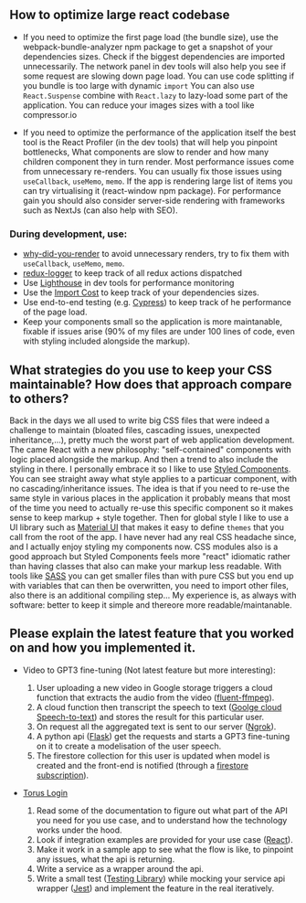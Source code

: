 ## How to optimize large react codebase

-   If you need to optimize the first page load (the bundle size), use the webpack-bundle-analyzer npm package to get a snapshot of your dependencies sizes. Check if the biggest dependencies are imported unnecessarily. The network panel in dev tools will also help you see if some request are slowing down page load. You can use code splitting if you bundle is too large with dynamic `import` You can also use `React.Suspense` combine with `React.lazy` to lazy-load some part of the application. You can reduce your images sizes with a tool like compressor.io

-   If you need to optimize the performance of the application itself the best tool is the React Profiler (in the dev tools) that will help you pinpoint bottlenecks, What components are slow to render and how many children component they in turn render. Most performance issues come from unnecessary re-renders. You can usually fix those issues using `useCallback`, `useMemo`, `memo`. If the app is rendering large list of items you can try virtualising it (react-window npm package). For performance gain you should also consider server-side rendering with frameworks such as NextJs (can also help with SEO).

### During development, use:

-   [why-did-you-render](https://github.com/welldone-software/why-did-you-render) to avoid unnecessary renders, try to fix them with `useCallback`, `useMemo`, `memo`.
-   [redux-logger](https://www.npmjs.com/package/redux-logger) to keep track of all redux actions dispatched
-   Use [Lighthouse](https://developers.google.com/web/tools/lighthouse) in dev tools for performance monitoring
-   Use the [Import Cost](https://marketplace.visualstudio.com/items?itemName=wix.vscode-import-cost) to keep track of your dependencies sizes.
-   Use end-to-end testing (e.g. [Cypress](https://www.cypress.io/)) to keep track of he performance of the page load.
-   Keep your components small so the application is more maintanable, fixable if issues arise (90% of my files are under 100 lines of code, even with styling included alongside the markup).

## What strategies do you use to keep your CSS maintainable? How does that approach compare to others?

Back in the days we all used to write big CSS files that were indeed a challenge to maintain (bloated files, cascading issues, unexpected inheritance,...), pretty much the worst part of web application development. The came React with a new philosophy: "self-contained" components with logic placed alongside the markup. And then a trend to also include the styling in there. I personally embrace it so I like to use [Styled Components](https://styled-components.com/). You can see straight away what style applies to a particuar component, with no cascading/inheritance issues. The idea is that if you need to re-use the same style in various places in the application it probably means that most of the time you need to actually re-use this specific component so it makes sense to keep markup + style together. Then for global style I like to use a UI library such as [Material UI](https://mui.com/) that makes it easy to define `themes` that you call from the root of the app. I have never had any real CSS headache since, and I actually enjoy styling my components now. CSS modules also is a good approach but Styled Components feels more "react" idiomatic rather than having classes that also can make your markup less readable. With tools like [SASS](https://sass-lang.com/) you can get smaller files than with pure CSS but you end up with variables that can then be overwritten, you need to import other files, also there is an additional compiling step... My experience is, as always with software: better to keep it simple and thereore more readable/maintanable.

## Please explain the latest feature that you worked on and how you implemented it.

-   Video to GPT3 fine-tuning (Not latest feature but more interesting):

    1. User uploading a new video in Google storage triggers a cloud function that extracts the audio from the video ([fluent-ffmpeg](https://www.npmjs.com/package/fluent-ffmpeg)).
    2. A cloud function then transcript the speech to text ([Goolge cloud Speech-to-text](https://cloud.google.com/speech-to-text)) and stores the result for this particular user.
    3. On request all the aggregated text is sent to our server ([Ngrok](https://ngrok.com/)).
    4. A python api ([Flask](https://flask.palletsprojects.com/en/2.0.x/)) get the requests and starts a GPT3 fine-tuning on it to create a modelisation of the user speech.
    5. The firestore collection for this user is updated when model is created and the front-end is notified (through a [firestore subscription](https://firebase.google.com/docs/firestore/query-data/listen)).

-   [Torus Login](https://toruswallet.io/)
    1. Read some of the documentation to figure out what part of the API you need for you use case, and to understand how the technology works under the hood.
    2. Look if integration examples are provided for your use case ([React](https://github.com/torusresearch/torus-embed/tree/master/examples/react-basic-app)).
    3. Make it work in a sample app to see what the flow is like, to pinpoint any issues, what the api is returning.
    4. Write a service as a wrapper around the api.
    5. Write a small test ([Testing Library](https://testing-library.com/docs/react-testing-library/intro/)) while mocking your service api wrapper ([Jest](https://jestjs.io/)) and implement the feature in the real iteratively.
